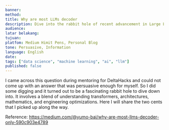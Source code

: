 ```yaml
---
banner: 
method: 
title: Why are most LLMs decoder
description: Dive into the rabbit hole of recent advancement in Large Language Models
audience: 
latar belakang: 
tujuan: 
platfom: Medium Himit Pens, Personal Blog
tone: Persuasive, Information
language: English
date: 
tags: ["data science", "machine learning", "ai", "llm"]
published: false
---
```

I came across this question during mentoring for DeltaHacks and could not come up with an answer that was persuasive enough for myself. So I did some digging and it turned out to be a fascinating rabbit hole to dive down into. It involves a blend of understanding transformers, architectures, mathematics, and engineering optimizations. Here I will share the two cents that I picked up along the way.

Reference:
https://medium.com/@yumo-bai/why-are-most-llms-decoder-only-590c903e4789